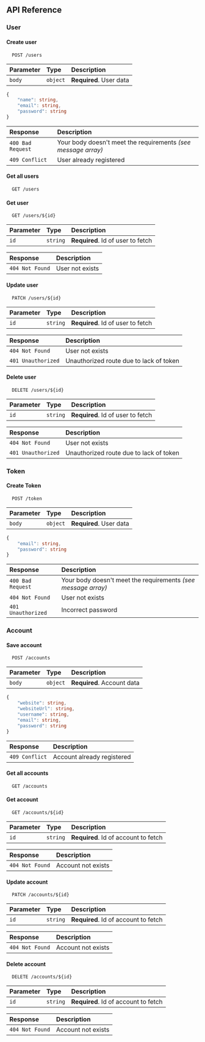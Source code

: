 
## API Reference

### User

#### Create user

```http
  POST /users
```

| Parameter | Type     | Description             |
| :-------- | :------- | :---------------------- |
| `body`    | `object` | **Required**. User data |


```typescript
{
    "name": string,
    "email": string,
    "password": string
}
```


| Response  |  Description                                                                                                        |
| :------------------- | :------------------------------------------------------------------ |
| `400 Bad Request` | Your body doesn't meet the requirements *(see message array)* |
| `409 Conflict`    | User already registered                                                                           |

#### Get all users

```http
  GET /users
```


#### Get user

```http
  GET /users/${id}
```

| Parameter | Type     | Description                       |
| :-------- | :------- | :-------------------------------- |
| `id`      | `string` | **Required**. Id of user to fetch |

| Response        | Description     |
| :-------------- | :-------------- |
| `404 Not Found` | User not exists |

#### Update user

```http
  PATCH /users/${id}
```

| Parameter | Type     | Description                       |
| :-------- | :------- | :-------------------------------- |
| `id`      | `string` | **Required**. Id of user to fetch |

| Response           | Description                             |
| :----------------- | :-------------------------------------- |
| `404 Not Found`    | User not exists                         |
| `401 Unauthorized` | Unauthorized route due to lack of token |


#### Delete user

```http
  DELETE /users/${id}
```

| Parameter | Type     | Description                       |
| :-------- | :------- | :-------------------------------- |
| `id`      | `string` | **Required**. Id of user to fetch |


| Response           | Description                             |
| :----------------- | :-------------------------------------- |
| `404 Not Found`    | User not exists                         |
| `401 Unauthorized` | Unauthorized route due to lack of token |

### Token

#### Create Token

```http
  POST /token
```

| Parameter | Type     | Description                |
| :-------- | :------- | :------------------------- |
| `body`    | `object` | **Required**. User data |

```typescript
{
    "email": string,
    "password": string
}
```

| Response  |  Description                                                                                                        |
| :------------------- | :------------------------------------------------------------------ |
| `400 Bad Request` | Your body doesn't meet the requirements *(see message array)* |
| `404 Not Found`    | User not exists                         |
| `401 Unauthorized` | Incorrect password |


### Account

#### Save account

```http
  POST /accounts
```

| Parameter | Type     | Description                |
| :-------- | :------- | :------------------------- |
| `body`    | `object` | **Required**. Account data |


```typescript
{
    "website": string,
    "websiteUrl": string,
    "username": string,
    "email": string,
    "password": string
}
```


| Response          | Description                |
| :---------------- | :------------------------- |
| `409 Conflict`    | Account already registered |

#### Get all accounts

```http
  GET /accounts
```


#### Get account

```http
  GET /accounts/${id}
```

| Parameter | Type     | Description                          |
| :-------- | :------- | :----------------------------------- |
| `id`      | `string` | **Required**. Id of account to fetch |

| Response        | Description        |
| :-------------- | :----------------- |
| `404 Not Found` | Account not exists |

#### Update account

```http
  PATCH /accounts/${id}
```

| Parameter | Type     | Description                          |
| :-------- | :------- | :----------------------------------- |
| `id`      | `string` | **Required**. Id of account to fetch |

| Response        | Description        |
| :-------------- | :----------------- |
| `404 Not Found` | Account not exists |


#### Delete account

```http
  DELETE /accounts/${id}
```

| Parameter | Type     | Description                          |
| :-------- | :------- | :----------------------------------- |
| `id`      | `string` | **Required**. Id of account to fetch |

| Response        | Description        |
| :-------------- | :----------------- |
| `404 Not Found` | Account not exists |
